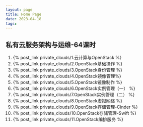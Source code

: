 ```yaml
---
layout: page
title: Home Page
date: 2023-04-18
tags: 
---
```


## 私有云服务架构与运维-64课时

1. {% post_link private_clouds/1.云计算与OpenStack %} 
1. {% post_link private_clouds/2.OpenStack基础操作 %} 
1. {% post_link private_clouds/3.OpenStack身份管理 %} 
1. {% post_link private_clouds/4.OpenStack镜像管理%} 
1. {% post_link private_clouds/5.OpenStack镜像制作 %} 
1. {% post_link private_clouds/6.OpenStack实例管理（一） %} 
1. {% post_link private_clouds/7.OpenStack实例管理（二） %} 
1. {% post_link private_clouds/8.OpenStack虚拟网络 %} 
1. {% post_link private_clouds/9.OpenStack存储管理-Cinder %} 
1. {% post_link private_clouds/10.OpenStack存储管理-Swift %} 
1. {% post_link private_clouds/11.OpenStack编排服务 %} 
